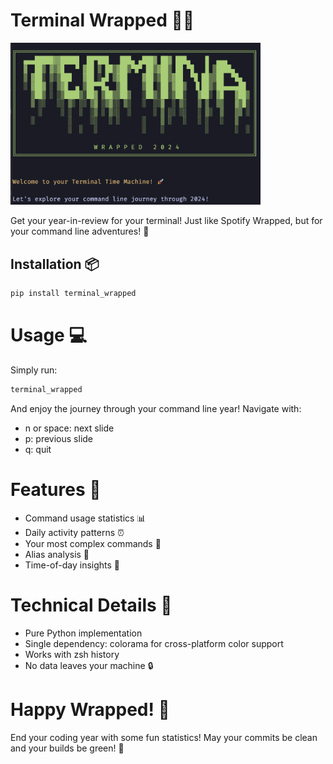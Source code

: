 # Terminal Wrapped 🎄✨
<img src="wrapped.png" alt="Alt text" width="400"/>

Get your year-in-review for your terminal! Just like Spotify Wrapped, but for your command line adventures! 🚀

## Installation 📦
```bash
pip install terminal_wrapped
```

# Usage 💻
Simply run:
```bash
terminal_wrapped
```

And enjoy the journey through your command line year! Navigate with:

- n or space: next slide
- p: previous slide
- q: quit

# Features 🌟
- Command usage statistics 📊
- Daily activity patterns ⏰
- Your most complex commands 🎸
- Alias analysis 🎹
- Time-of-day insights 🌅

# Technical Details 🔧
- Pure Python implementation
- Single dependency: colorama for cross-platform color support
- Works with zsh history
- No data leaves your machine 🔒

# Happy Wrapped! 🎅
End your coding year with some fun statistics!
May your commits be clean and your builds be green! 🎄
